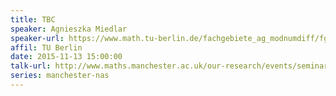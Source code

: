 ```yaml
---
title: TBC
speaker: Agnieszka Miedlar
speaker-url: https://www.math.tu-berlin.de/fachgebiete_ag_modnumdiff/fg_numerische_mathematik/v-menue/mitarbeiter/agnieszka_miedlar/home/
affil: TU Berlin
date: 2015-11-13 15:00:00
talk-url: http://www.maths.manchester.ac.uk/our-research/events/seminars/numerical-analysis-and-scientific-computing/tbc-1.htm
series: manchester-nas
---
```

